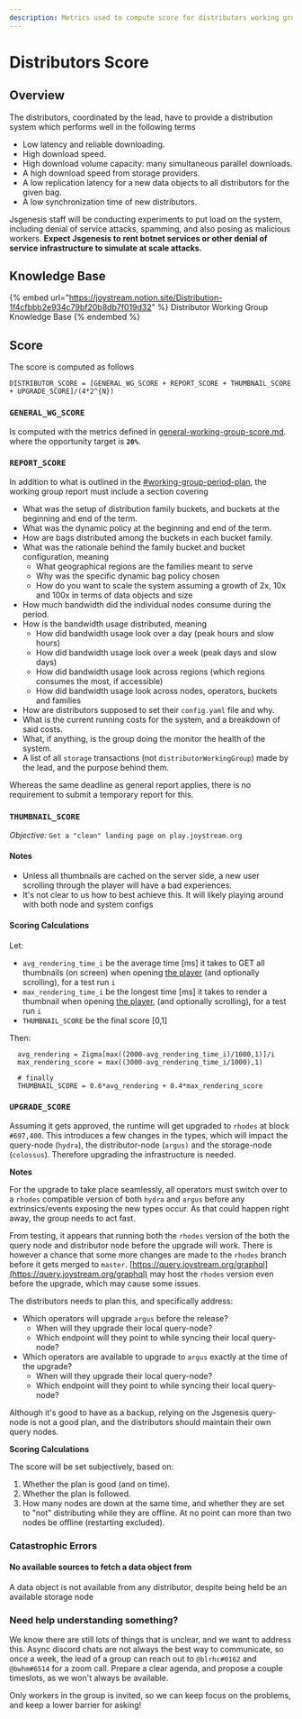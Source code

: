 ```yaml
---
description: Metrics used to compute score for distributors working group.
---
```


# Distributors Score

## Overview

The distributors, coordinated by the lead, have to provide a distribution system which performs well in the following terms

* Low latency and reliable downloading.
* High download speed.
* High download volume capacity: many simultaneous parallel downloads.
* A high download speed from storage providers.
* A low replication latency for a new data objects to all distributors for the given bag.
* A low synchronization time of new distributors.

Jsgenesis staff will be conducting experiments to put load on the system, including denial of service attacks, spamming, and also posing as malicious workers. **Expect Jsgenesis to rent botnet services or other denial of service infrastructure to simulate at scale attacks.**

## Knowledge Base

{% embed url="https://joystream.notion.site/Distribution-1f4cfbbb2e934c79bf20b8db7f019d32" %}
Distributor Working Group Knowledge Base
{% endembed %}



## Score

The score is computed as follows

```
DISTRIBUTOR_SCORE = [GENERAL_WG_SCORE + REPORT_SCORE + THUMBNAIL_SCORE + UPGRADE_SCORE]/(4*2^{N})

```

### `GENERAL_WG_SCORE`

Is computed with the metrics defined in [general-working-group-score.md](general-working-group-score.md "mention"). where the opportunity target is **`20%`**.

### `REPORT_SCORE`

In addition to what is outlined in the [#working-group-period-plan](general-working-group-score.md#working-group-period-plan "mention"), the working group report must include a section covering

* What was the setup of distribution family buckets, and buckets at the beginning and end of the term.
* What was the dynamic policy at the beginning and end of the term.
* How are bags distributed among the buckets in each bucket family.
* What was the rationale behind the family bucket and bucket configuration, meaning
  * What geographical regions are the families meant to serve
  * Why was the specific dynamic bag policy chosen
  * How do you want to scale the system assuming a growth of 2x, 10x and 100x in terms of data objects and size
* How much bandwidth did the individual nodes consume during the period.
* How is the bandwidth usage distributed, meaning
  * How did bandwidth usage look over a day (peak hours and slow hours)
  * How did bandwidth usage look over a week (peak days and slow days)
  * How did bandwidth usage look across regions (which regions consumes the most, if accessible)
  * How did bandwidth usage look across nodes, operators, buckets and families
* How are distributors supposed to set their `config.yaml` file and why.
* What is the current running costs for the system, and a breakdown of said costs.
* What, if anything, is the group doing the monitor the health of the system.
* A list of all `storage` transactions (not `distributorWorkingGroup`) made by the lead, and the purpose behind them.

Whereas the same deadline as general report applies, there is no requirement to submit a temporary report for this.

### `THUMBNAIL_SCORE`

_Objective:_ `Get a "clean" landing page on play.joystream.org`

#### Notes

* Unless all thumbnails are cached on the server side, a new user scrolling through the player will have a bad experiences.
* It's not clear to us how to best achieve this. It will likely playing around with both node and system configs

#### Scoring Calculations

Let:

* `avg_rendering_time_i` be the average time \[ms] it takes to GET all thumbnails (on screen) when opening [the player](play.joystream.org) (and optionally scrolling), for a test run `i`
* `max_rendering_time_i` be the longest time \[ms] it takes to render a thumbnail when opening [the player](play.joystream.org), (and optionally scrolling), for a test run `i`
* `THUMBNAIL_SCORE` be the final score \[0,1]

Then:

```
  avg_rendering = Zigma[max((2000-avg_rendering_time_i)/1000,1)]/i
  max_rendering_score = max((3000-avg_rendering_time_i/1000),1)

  # finally
  THUMBNAIL_SCORE = 0.6*avg_rendering + 0.4*max_rendering_score
```

### `UPGRADE_SCORE`

Assuming it gets approved, the runtime will get upgraded to `rhodes` at block `#697,400`. This introduces a few changes in the types, which will impact the query-node (`hydra`), the distributor-node (`argus)` and the storage-node (`colossus`). Therefore upgrading the infrastructure is needed.

**Notes**

For the upgrade to take place seamlessly, all operators must switch over to a `rhodes` compatible version of both `hydra` and `argus` before any extrinsics/events exposing the new types occur. As that could happen right away, the group needs to act fast.

From testing, it appears that running both the `rhodes` version of the both the query node and distributor node before the upgrade will work. There is however a chance that some more changes are made to the `rhodes` branch before it gets merged to `master`. [https://query.joystream.org/graphql](https://query.joystream.org/graphql) may host the `rhodes` version even before the upgrade, which may cause some issues.

The distributors needs to plan this, and specifically address:

* Which operators will upgrade `argus` before the release?&#x20;
  * When will they upgrade their local query-node?
  * Which endpoint will they point to while syncing their local query-node?
* Which operators are available to upgrade to `argus` exactly at the time of the upgrade?
  * When will they upgrade their local query-node?
  * Which endpoint will they point to while syncing their local query-node?

Although it's good to have as a backup, relying on the Jsgenesis query-node is not a good plan, and the distributors should maintain their own query nodes.

**Scoring Calculations**

The score will be set subjectively, based on:

1. Whether the plan is good (and on time).
2. Whether the plan is followed.
3. How many nodes are down at the same time, and whether they are set to "not" distributing while they are offline. At no point can more than two nodes be offline (restarting excluded).

### Catastrophic Errors

#### **No available sources to fetch a data object from**

A data object is not available from any distributor, despite being held be an available storage node



### Need help understanding something?

We know there are still lots of things that is unclear, and we want to address this. Async discord chats are not always the best way to communicate, so once a week, the lead of a group can reach out to `@blrhc#0162` and `@bwhm#6514` for a zoom call. Prepare a clear agenda, and propose a couple timeslots, as we won't always be available.

Only workers in the group is invited, so we can keep focus on the problems, and keep a lower barrier for asking!
